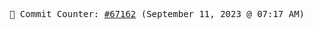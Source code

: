 <p align="center">
    <samp>
        📮 Commit Counter: <a href="https://github.com/Javascript-void0/Javascript-void0/commits/main">#67162</a> (September 11, 2023 @ 07:17 AM)
    </samp>
</p>